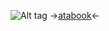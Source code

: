 ![Alt tag](https://files.catbox.moe/nqt5vk.png)
   ->[atabook](https://cannibalgutz.atabook.org/)<-
